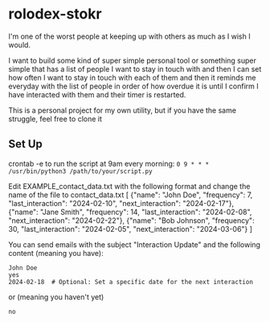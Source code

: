 # rolodex-stokr
I'm one of the worst people at keeping up with others as much as I wish I would. 

I want to build some kind of super simple personal tool or something super simple that has a list of people I want to stay in touch with and then I can set how often I want to stay in touch with each of them and then it reminds me everyday with the list of people in order of how overdue it is until I confirm I have interacted with them and their timer is restarted.

This is a personal project for my own utility, but if you have the same struggle, feel free to clone it


## Set Up
crontab -e
to run the script at 9am every morning:
```0 9 * * * /usr/bin/python3 /path/to/your/script.py```


Edit EXAMPLE_contact_data.txt with the following format and change the name of the file to contact_data.txt
[
  {"name": "John Doe", "frequency": 7, "last_interaction": "2024-02-10", "next_interaction": "2024-02-17"},
  {"name": "Jane Smith", "frequency": 14, "last_interaction": "2024-02-08", "next_interaction": "2024-02-22"},
  {"name": "Bob Johnson", "frequency": 30, "last_interaction": "2024-02-05", "next_interaction": "2024-03-06"}
]


You can send emails with the subject "Interaction Update" and the following content (meaning you have):
```
John Doe
yes
2024-02-18  # Optional: Set a specific date for the next interaction
```

or (meaning you haven't yet)
```Jane Smith
no
```
